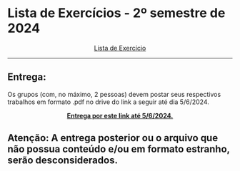# Lista de Exercícios - 2º semestre de 2024

<div align = "center">
<a href="https://github.com/Daniel-C-Fernandes/PO-2-bimestre/blob/main/Modelagem%20de%20Problemas.pdf">Lista de Exercício</a>
 </div>

<hr>

## Entrega:

Os grupos (com, no máximo, 2 pessoas) devem postar seus respectivos trabalhos em formato .pdf no drive do link a seguir até dia 5/6/2024.

<div align = "center">
<b><a href="https://drive.google.com/drive/folders/1MWAEhZSYaIVrj1Mrn6cb6brHyQ7i-rZW?usp=sharing">Entrega por este link até 5/6/2024.</a></b>
</div>

## Atenção: A entrega posterior ou o arquivo que não possua conteúdo e/ou em formato estranho, serão desconsiderados.






